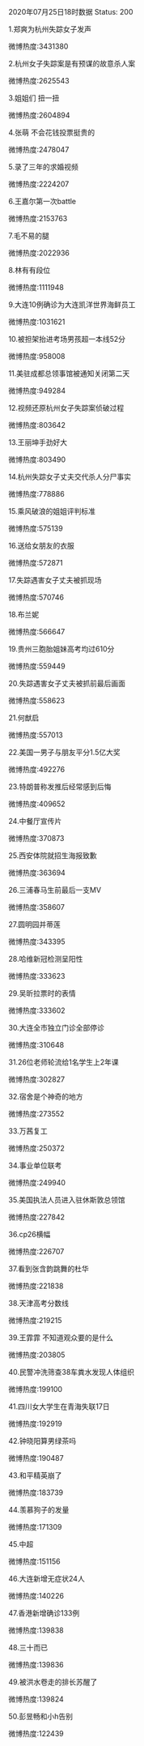 2020年07月25日18时数据
Status: 200

1.郑爽为杭州失踪女子发声

微博热度:3431380

2.杭州女子失踪案是有预谋的故意杀人案

微博热度:2625543

3.姐姐们 扭一扭

微博热度:2604894

4.张萌 不会花钱投票挺贵的

微博热度:2478047

5.录了三年的求婚视频

微博热度:2224207

6.王嘉尔第一次battle

微博热度:2153763

7.毛不易的腿

微博热度:2022936

8.林有有段位

微博热度:1111948

9.大连10例确诊为大连凯洋世界海鲜员工

微博热度:1031621

10.被担架抬进考场男孩超一本线52分

微博热度:958008

11.美驻成都总领事馆被通知关闭第二天

微博热度:949284

12.视频还原杭州女子失踪案侦破过程

微博热度:803642

13.王丽坤手劲好大

微博热度:803490

14.杭州失踪女子丈夫交代杀人分尸事实

微博热度:778886

15.乘风破浪的姐姐评判标准

微博热度:575139

16.送给女朋友的衣服

微博热度:572871

17.失踪遇害女子丈夫被抓现场

微博热度:570746

18.布兰妮

微博热度:566647

19.贵州三胞胎姐妹高考均过610分

微博热度:559449

20.失踪遇害女子丈夫被抓前最后画面

微博热度:558623

21.何猷启

微博热度:557013

22.美国一男子与朋友平分1.5亿大奖

微博热度:492276

23.特朗普称发推后经常感到后悔

微博热度:409652

24.中餐厅宣传片

微博热度:370873

25.西安体院就招生海报致歉

微博热度:363694

26.三浦春马生前最后一支MV

微博热度:358607

27.圆明园并蒂莲

微博热度:343395

28.哈维新冠检测呈阳性

微博热度:333623

29.吴昕拉票时的表情

微博热度:333602

30.大连全市独立门诊全部停诊

微博热度:310648

31.26位老师轮流给1名学生上2年课

微博热度:302827

32.宿舍是个神奇的地方

微博热度:273552

33.万茜复工

微博热度:250372

34.事业单位联考

微博热度:249940

35.美国执法人员进入驻休斯敦总领馆

微博热度:227842

36.cp26横幅

微博热度:226707

37.看到张含韵跳舞的杜华

微博热度:221838

38.天津高考分数线

微博热度:219215

39.王霏霏 不知道观众要的是什么

微博热度:203805

40.民警冲洗筛查38车粪水发现人体组织

微博热度:199100

41.四川女大学生在青海失联17日

微博热度:192919

42.钟晓阳算男绿茶吗

微博热度:190487

43.和平精英崩了

微博热度:183739

44.羡慕狗子的发量

微博热度:171309

45.中超

微博热度:151156

46.大连新增无症状24人

微博热度:140226

47.香港新增确诊133例

微博热度:139838

48.三十而已

微博热度:139836

49.被洪水卷走的排长苏醒了

微博热度:139824

50.彭昱畅和小h告别

微博热度:122439

